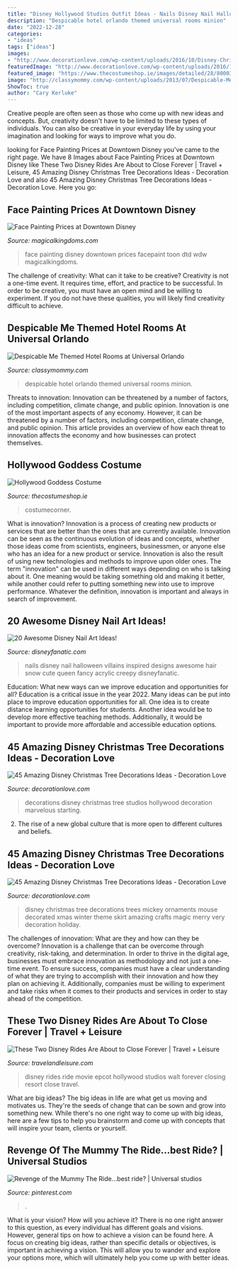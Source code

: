 ```yaml
---
title: "Disney Hollywood Studios Outfit Ideas - Nails Disney Nail Halloween Villains Inspired Designs Awesome Hair Snow Cute Queen Fancy Acrylic Creepy Disneyfanatic"
description: "Despicable hotel orlando themed universal rooms minion"
date: "2022-12-28"
categories:
- "ideas"
tags: ["ideas"]
images:
- "http://www.decorationlove.com/wp-content/uploads/2016/10/Disney-Christmas-Tree-Fine-Decorated-Design.jpg"
featuredImage: "http://www.decorationlove.com/wp-content/uploads/2016/10/Disney-Christmas-Tree-Fine-Decorated-Design.jpg"
featured_image: "https://www.thecostumeshop.ie/images/detailed/28/80003-hollywood-goddess_1.jpg"
image: "http://classymommy.com/wp-content/uploads/2013/07/Despicable-Me-Hotel-Room.jpg"
ShowToc: true
author: "Cary Kerluke"
---
```



Creative people are often seen as those who come up with new ideas and concepts. But, creativity doesn't have to be limited to these types of individuals. You can also be creative in your everyday life by using your imagination and looking for ways to improve what you do.

	

		
looking for Face Painting Prices at Downtown Disney you've came to the right page. We have 8 Images about Face Painting Prices at Downtown Disney like These Two Disney Rides Are About to Close Forever | Travel + Leisure, 45 Amazing Disney Christmas Tree Decorations Ideas - Decoration Love and also 45 Amazing Disney Christmas Tree Decorations Ideas - Decoration Love. Here you go:
		
    
## Face Painting Prices At Downtown Disney

<img loading=lazy src="http://www.magicalkingdoms.com/wdw/photos/dtd/facepaint/1.jpg" onerror="this.onerror=null;this.src='https://tse3.mm.bing.net/th?id=OIP.ogMfgLg6ncQ7HuQX_ea1fQAAAA&amp;pid=15.1';" alt="Face Painting Prices at Downtown Disney">

_Source: magicalkingdoms.com_

>face painting disney downtown prices facepaint toon dtd wdw magicalkingdoms. 

	

The challenge of creativity: What can it take to be creative?
Creativity is not a one-time event. It requires time, effort, and practice to be successful. In order to be creative, you must have an open mind and be willing to experiment. If you do not have these qualities, you will likely find creativity difficult to achieve.

    
## Despicable Me Themed Hotel Rooms At Universal Orlando

<img loading=lazy src="http://classymommy.com/wp-content/uploads/2013/07/Despicable-Me-Hotel-Room.jpg" onerror="this.onerror=null;this.src='https://tse3.mm.bing.net/th?id=OIP.P7FSwhjnoI03vCKpGdvqiAHaE8&amp;pid=15.1';" alt="Despicable Me Themed Hotel Rooms at Universal Orlando">

_Source: classymommy.com_

>despicable hotel orlando themed universal rooms minion. 

	

Threats to innovation: Innovation can be threatened by a number of factors, including competition, climate change, and public opinion.
Innovation is one of the most important aspects of any economy. However, it can be threatened by a number of factors, including competition, climate change, and public opinion. This article provides an overview of how each threat to innovation affects the economy and how businesses can protect themselves.

    
## Hollywood Goddess Costume

<img loading=lazy src="https://www.thecostumeshop.ie/images/detailed/28/80003-hollywood-goddess_1.jpg" onerror="this.onerror=null;this.src='https://tse3.mm.bing.net/th?id=OIP.EcX_caNnAB5-eYRBEvcPeAHaLH&amp;pid=15.1';" alt="Hollywood Goddess Costume">

_Source: thecostumeshop.ie_

>costumecorner. 

	

What is innovation?
Innovation is a process of creating new products or services that are better than the ones that are currently available. Innovation can be seen as the continuous evolution of ideas and concepts, whether those ideas come from scientists, engineers, businessmen, or anyone else who has an idea for a new product or service. Innovation is also the result of using new technologies and methods to improve upon older ones.
The term "innovation" can be used in different ways depending on who is talking about it. One meaning would be taking something old and making it better, while another could refer to putting something new into use to improve performance. Whatever the definition, innovation is important and always in search of improvement.

    
## 20 Awesome Disney Nail Art Ideas!

<img loading=lazy src="http://www.disneyfanatic.com/wp-content/uploads/2016/03/villains.jpg" onerror="this.onerror=null;this.src='https://tse3.mm.bing.net/th?id=OIP.SB-WMAjL5staCGJ1tYKY9gHaHa&amp;pid=15.1';" alt="20 Awesome Disney Nail Art Ideas!">

_Source: disneyfanatic.com_

>nails disney nail halloween villains inspired designs awesome hair snow cute queen fancy acrylic creepy disneyfanatic. 

	

Education: What new ways can we improve education and opportunities for all?
Education is a critical issue in the year 2022. Many ideas can be put into place to improve education opportunities for all. One idea is to create distance learning opportunities for students. Another idea would be to develop more effective teaching methods. Additionally, it would be important to provide more affordable and accessible education options.

    
## 45 Amazing Disney Christmas Tree Decorations Ideas - Decoration Love

<img loading=lazy src="http://www.decorationlove.com/wp-content/uploads/2016/10/Disney-Hollywood-Studios-Christmas-Decorations.jpg" onerror="this.onerror=null;this.src='https://tse4.mm.bing.net/th?id=OIP.y_Mj46JPk2XT3bz3m_s7WgHaJ4&amp;pid=15.1';" alt="45 Amazing Disney Christmas Tree Decorations Ideas - Decoration Love">

_Source: decorationlove.com_

>decorations disney christmas tree studios hollywood decoration marvelous starting. 

	

2. The rise of a new global culture that is more open to different cultures and beliefs. 

    
## 45 Amazing Disney Christmas Tree Decorations Ideas - Decoration Love

<img loading=lazy src="http://www.decorationlove.com/wp-content/uploads/2016/10/Disney-Christmas-Tree-Fine-Decorated-Design.jpg" onerror="this.onerror=null;this.src='https://tse2.mm.bing.net/th?id=OIP.Msko2evNI859PCzCHXY17QHaJ6&amp;pid=15.1';" alt="45 Amazing Disney Christmas Tree Decorations Ideas - Decoration Love">

_Source: decorationlove.com_

>disney christmas tree decorations trees mickey ornaments mouse decorated xmas winter theme skirt amazing crafts magic merry very decoration holiday. 

	

The challenges of innovation: What are they and how can they be overcome?
Innovation is a challenge that can be overcome through creativity, risk-taking, and determination. In order to thrive in the digital age, businesses must embrace innovation as methodology and not just a one-time event. To ensure success, companies must have a clear understanding of what they are trying to accomplish with their innovation and how they plan on achieving it. Additionally, companies must be willing to experiment and take risks when it comes to their products and services in order to stay ahead of the competition.

    
## These Two Disney Rides Are About To Close Forever | Travel + Leisure

<img loading=lazy src="https://cdn-image.travelandleisure.com/sites/default/files/styles/1600x1000/public/1500398883/epcot-disney-great-movie-ride-DISNEYCLOSE0717.jpg?itok=3AWMVyce" onerror="this.onerror=null;this.src='https://tse3.mm.bing.net/th?id=OIP.tpBd3o4oVQOr7V5Zw_SaRgHaEo&amp;pid=15.1';" alt="These Two Disney Rides Are About to Close Forever | Travel + Leisure">

_Source: travelandleisure.com_

>disney rides ride movie epcot hollywood studios walt forever closing resort close travel. 

	

What are big ideas?
The big ideas in life are what get us moving and motivates us. They're the seeds of change that can be sown and grow into something new. While there's no one right way to come up with big ideas, here are a few tips to help you brainstorm and come up with concepts that will inspire your team, clients or yourself.

    
## Revenge Of The Mummy The Ride...best Ride? | Universal Studios

<img loading=lazy src="https://i.pinimg.com/736x/10/51/96/1051965835d25472f46916be6d1a2e8b--the-mummy-universal-studios.jpg" onerror="this.onerror=null;this.src='https://tse1.mm.bing.net/th?id=OIP.ZnFBS4fvcoYorFTYWF-_4AHaFo&amp;pid=15.1';" alt="Revenge of the Mummy The Ride...best ride? | Universal studios">

_Source: pinterest.com_

>. 

	

What is your vision? How will you achieve it?
There is no one right answer to this question, as every individual has different goals and visions. However, general tips on how to achieve a vision can be found here. A focus on creating big ideas, rather than specific details or objectives, is important in achieving a vision. This will allow you to wander and explore your options more, which will ultimately help you come up with better ideas.

